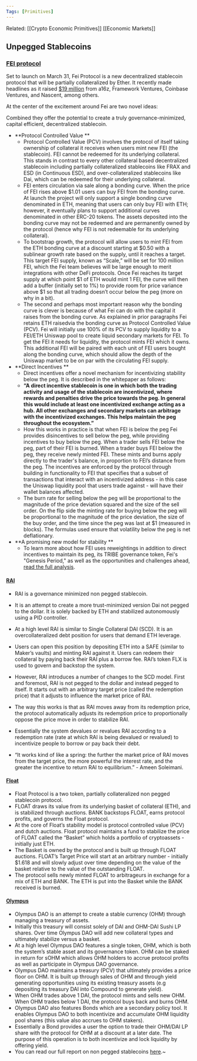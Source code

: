 ```yaml
---
Tags: [Primitives]
---
```

Related: [[Crypto Economic Primitives]] [[Economic Markets]]


## Unpegged Stablecoins

### [FEI protocol](https://wenger-trayner.com/)
Set to launch on March 31, Fei Protocol is a new decentralized stablecoin 
protocol that will be partially collateralized by Ether. It recently 
made headlines as it raised [$19 million](https://messari.us17.list-manage.com/track/click?u=5b89525c77acdd986027c25d1&id=b911083f7b&e=fbc34c282d) from a16z, Framework Ventures, Coinbase Ventures, and Nascent, among others.

At the center of the excitement around Fei are two novel ideas:

Combined they offer the potential to create a truly governance-minimized, capital efficient, decentralized stablecoin.
- **Protocol Controlled Value **
	- Protocol Controlled Value (PCV) involves the protocol of itself taking ownership of collateral it receives when users mint new FEI (the stablecoin). FEI cannot be redeemed for its underlying collateral. This stands in contrast to every other collateral based decentralized stablecoin including partially collateralized stablecoins like FRAX and ESD (in Continuous ESD), and over-collateralized stablecoins like Dai, which can be redeemed for their underlying collateral.
	- FEI enters circulation via sale along a bonding curve. When the price of FEI rises above $1.01 users can buy FEI from the bonding curve. At launch the project will only support a single bonding curve denominated in ETH, meaning that users can only buy FEI with ETH; however, it eventually plans to support additional curves denominated in other ERC-20 tokens. The assets deposited into the bonding curve may not be redeemed and are permanently owned by the protocol (hence why FEI is not redeemable for its underlying collateral).
	- To bootstrap growth, the protocol will allow users to mint FEI from the ETH bonding curve at a discount starting at $0.50 with a sublinear growth rate based on the supply, until it reaches a target. This target FEI supply, known as “Scale,” will be set for 100 million FEI, which the Fei team believes will be large enough to merit integrations with other DeFi protocols. Once Fei reaches its target supply at which point $1 of ETH would mint 1 FEI, the curve will then add a buffer (initially set to 1%) to provide room for price variance above $1 so that all trading doesn’t occur below the peg (more on why in a bit).
	- The second and perhaps most important reason why the bonding curve is clever is because of what Fei can do with the capital it raises from the bonding curve. As explained in prior paragraphs Fei retains ETH raisedvia the bonding curve as Protocol Controlled Value (PCV). Fei will initially use 100% of its PCV to supply liquidity to a FEI/ETH Uniswap pool to create liquid secondary markets for FEI. To get the FEI it needs for liquidity, the protocol mints FEI which it owns. This additional FEI will be paired with each unit of FEI users bought along the bonding curve, which should allow the depth of the Uniswap market to be on par with the circulating FEI supply.
- **Direct Incentives **
	- Direct incentives offer a novel mechanism for incentivizing stability below the peg. It is described in the whitepaper as follows:
	- __“A direct incentive stablecoin is one in which both the trading activity and usage of the stablecoin are incentivized, where rewards and penalties drive the price towards the peg. In general this would include at least one incentivized exchange acting as a hub. All other exchanges and secondary markets can arbitrage with the incentivized exchanges. This helps maintain the peg throughout the ecosystem.”__
	- How this works in practice is that when FEI is below the peg Fei provides disincentives to sell below the peg, while providing incentives to buy below the peg. When a trader sells FEI below the peg, part of their FEI is burned. When a trader buys FEI below the peg, they receive newly minted FEI. These mints and burns apply directly to the trader's balance, in proportion to FEI’s distance from the peg. The incentives are enforced by the protocol through building in functionality to FEI that specifies that a subset of transactions that interact with an incentivized address - in this case the Uniswap liquidity pool that users trade against - will have their wallet balances affected.
	- The burn rate for selling below the peg will be proportional to the magnitude of the price deviation squared and the size of the sell order. On the flip side the minting rate for buying below the peg will be proportional to the magnitude of the price deviation, the size of the buy order, and the time since the peg was last at $1 (measured in blocks). The formulas used ensure that volatility below the peg is net deflationary.
- **A promising new model for stability **
	- To learn more about how FEI uses reweightings in addition to direct incentives to maintain its peg, its TRIBE governance token, Fei's "Genesis Period," as well as the opportunities and challenges ahead, [read the full analysis](https://messari.us17.list-manage.com/track/click?u=5b89525c77acdd986027c25d1&id=58240a8699&e=fbc34c282d).


#### [RAI](https://mailchi.mp/a149ed1e5b07/ethereum-un-pegged?e=fbc34c282d)
- RAI is a governance minimized non pegged stablecoin.
- It is an attempt to create a more trust-minimized version Dai not pegged to the dollar. It is solely backed by ETH and stabilized autonomously using a PID controller.
- At a high level RAI is similar to Single Collateral DAI (SCD). It is an overcollateralized debt position for users that demand ETH leverage.
- Users can open this position by depositing ETH into a SAFE (similar to Maker’s vaults) and minting RAI against it. Users can redeem their collateral by paying back their RAI plus a borrow fee. RAI’s token FLX is used to govern and backstop the system.
- However, RAI introduces a number of changes to the SCD model. First and foremost, RAI is not pegged to the dollar and instead pegged to itself. It starts out with an arbitrary target price (called the redemption price) that it adjusts to influence the market price of RAI.
- The way this works is that as RAI moves away from its redemption price, the protocol automatically adjusts its redemption price to proportionally oppose the price move in order to stabilize RAI.

- Essentially the system devalues or revalues RAI according to a redemption rate (rate at which RAI is being devalued or revalued) to incentivize people to borrow or pay back their debt.
- “It works kind of like a spring: the further the market price of RAI moves from the target price, the more powerful the interest rate, and the greater the incentive to return RAI to equilibrium.” - Ameen Soleimani.


#### [Float](https://mailchi.mp/a149ed1e5b07/ethereum-un-pegged?e=fbc34c282d)
- Float Protocol is a two token, partially collateralized non pegged stablecoin protocol.
- FLOAT draws its value from its underlying basket of collateral (ETH), and is stabilized through auctions. BANK backstops FLOAT, earns protocol profits, and governs the Float protocol.
- At the core of Float’s stability model is protocol controlled value (PCV) and dutch auctions. Float protocol maintains a fund to stabilize the price of FLOAT called the “Basket” which holds a portfolio of cryptoassets - initially just ETH.
- The Basket is owned by the protocol and is built up through FLOAT auctions. FLOAT’s Target Price will start at an arbitrary number - initially $1.618 and will slowly adjust over time depending on the value of the basket relative to the value of the outstanding FLOAT.
- The protocol sells newly minted FLOAT to arbitrageurs in exchange for a mix of ETH and BANK. The ETH is put into the Basket while the BANK received is burned.
    
	
#### [Olympus](https://mailchi.mp/a149ed1e5b07/ethereum-un-pegged?e=fbc34c282d)
- Olympus DAO is an attempt to create a stable currency (OHM) through managing a treasury of assets.
- Initially this treasury will consist solely of DAI and OHM-DAI Sushi LP shares. Over time Olympus DAO will add new collateral types and ultimately stabilize versus a basket.
- At a high level Olympus DAO features a single token, OHM, which is both the system’s stable asset and its governance token. OHM can be staked in return for sOHM which allows OHM holders to accrue protocol profits as well as participate in Olympus DAO governance.
- Olympus DAO maintains a treasury (PCV) that ultimately provides a price floor on OHM. It is built up through sales of OHM and through yield generating opportunities using its existing treasury assets (e.g depositing its treasury DAI into Compound to generate yield).
- When OHM trades above 1 DAI, the protocol mints and sells new OHM. When OHM trades below 1 DAI, the protocol buys back and burns OHM.
- Olympus DAO also features Bonds which are a secondary policy tool. It enables Olympus DAO to both incentivize and accumulate OHM liquidity pool shares (this value also accrues to OHM stakers).
- Essentially a Bond provides a user the option to trade their OHM/DAI LP share with the protocol for OHM at a discount at a later date. The purpose of this operation is to both incentivize and lock liquidity by offering yield.
- You can read our full report on non pegged stablecoins [here](https://messari.io/article/the-art-of-central-banking-on-blockchains-non-pegged-stablecoins?utm_source=newsletter&utm_medium=ATF&utm_campaign=nonpeggedstablecoins).~
